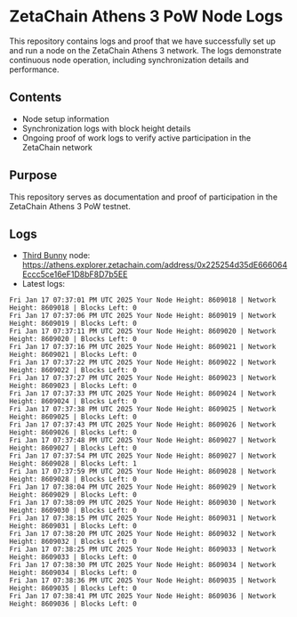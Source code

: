 # ZetaChain Athens 3 PoW Node Logs
This repository contains logs and proof that we have successfully set up and run a node on the ZetaChain Athens 3 network. The logs demonstrate continuous node operation, including synchronization details and performance.

## Contents
- Node setup information
- Synchronization logs with block height details
- Ongoing proof of work logs to verify active participation in the ZetaChain network

## Purpose
This repository serves as documentation and proof of participation in the ZetaChain Athens 3 PoW testnet.

## Logs

- [Third Bunny](https://thirdbunny.xyz/) node: https://athens.explorer.zetachain.com/address/0x225254d35dE666064Eccc5ce16eF1D8bF8D7b5EE
- Latest logs:
```
Fri Jan 17 07:37:01 PM UTC 2025 Your Node Height: 8609018 | Network Height: 8609018 | Blocks Left: 0
Fri Jan 17 07:37:06 PM UTC 2025 Your Node Height: 8609019 | Network Height: 8609019 | Blocks Left: 0
Fri Jan 17 07:37:11 PM UTC 2025 Your Node Height: 8609020 | Network Height: 8609020 | Blocks Left: 0
Fri Jan 17 07:37:16 PM UTC 2025 Your Node Height: 8609021 | Network Height: 8609021 | Blocks Left: 0
Fri Jan 17 07:37:22 PM UTC 2025 Your Node Height: 8609022 | Network Height: 8609022 | Blocks Left: 0
Fri Jan 17 07:37:27 PM UTC 2025 Your Node Height: 8609023 | Network Height: 8609023 | Blocks Left: 0
Fri Jan 17 07:37:33 PM UTC 2025 Your Node Height: 8609024 | Network Height: 8609024 | Blocks Left: 0
Fri Jan 17 07:37:38 PM UTC 2025 Your Node Height: 8609025 | Network Height: 8609025 | Blocks Left: 0
Fri Jan 17 07:37:43 PM UTC 2025 Your Node Height: 8609026 | Network Height: 8609026 | Blocks Left: 0
Fri Jan 17 07:37:48 PM UTC 2025 Your Node Height: 8609027 | Network Height: 8609027 | Blocks Left: 0
Fri Jan 17 07:37:54 PM UTC 2025 Your Node Height: 8609027 | Network Height: 8609028 | Blocks Left: 1
Fri Jan 17 07:37:59 PM UTC 2025 Your Node Height: 8609028 | Network Height: 8609028 | Blocks Left: 0
Fri Jan 17 07:38:04 PM UTC 2025 Your Node Height: 8609029 | Network Height: 8609029 | Blocks Left: 0
Fri Jan 17 07:38:09 PM UTC 2025 Your Node Height: 8609030 | Network Height: 8609030 | Blocks Left: 0
Fri Jan 17 07:38:15 PM UTC 2025 Your Node Height: 8609031 | Network Height: 8609031 | Blocks Left: 0
Fri Jan 17 07:38:20 PM UTC 2025 Your Node Height: 8609032 | Network Height: 8609032 | Blocks Left: 0
Fri Jan 17 07:38:25 PM UTC 2025 Your Node Height: 8609033 | Network Height: 8609033 | Blocks Left: 0
Fri Jan 17 07:38:30 PM UTC 2025 Your Node Height: 8609034 | Network Height: 8609034 | Blocks Left: 0
Fri Jan 17 07:38:36 PM UTC 2025 Your Node Height: 8609035 | Network Height: 8609035 | Blocks Left: 0
Fri Jan 17 07:38:41 PM UTC 2025 Your Node Height: 8609036 | Network Height: 8609036 | Blocks Left: 0
```
